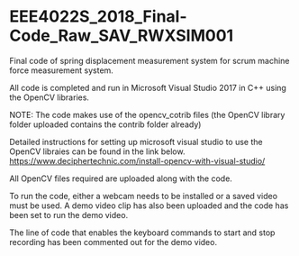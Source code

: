# EEE4022S_2018_Final-Code_Raw_SAV_RWXSIM001
Final code of spring displacement measurement system for scrum machine force measurement system.

All code is completed and run in Microsoft Visual Studio 2017 in C++ using the OpenCV libraries.

NOTE: The code makes use of the opencv_cotrib files (the OpenCV library folder uploaded contains the contrib folder already)

Detailed instructions for setting up microsoft visual studio to use the OpenCV libraies can be found in the link below.
https://www.deciphertechnic.com/install-opencv-with-visual-studio/

All OpenCV files required are uploaded along with the code.

To run the code, either a webcam needs to be installed or a saved video must be used. A demo video clip has also been uploaded and the
code has been set to run the demo video.

The line of code that enables the keyboard commands to start and stop recording has been commented out for the demo video.
